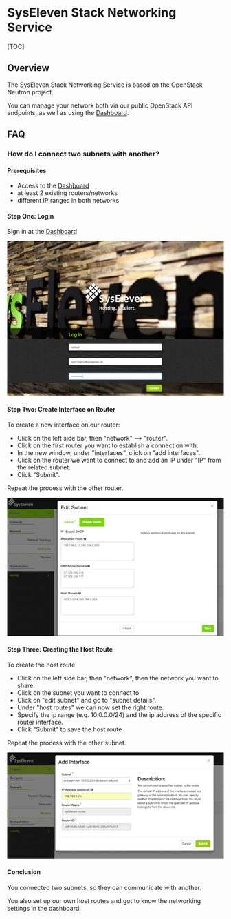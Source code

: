 # SysEleven Stack Networking Service

[TOC]

## Overview

The SysEleven Stack Networking Service is based on the OpenStack Neutron project.

You can manage your network both via our public OpenStack API endpoints, as well as using the [Dashboard](https://dashboard.cloud.syseleven.net).

## FAQ

### How do I connect two subnets with another?

#### Prerequisites

* Access to the [Dashboard](https://dashboard.cloud.syseleven.net)
* at least 2 existing routers/networks
* different IP ranges in both networks

#### Step One: Login

Sign in at the  [Dashboard](https://dashboard.cloud.syseleven.net)

![SysEleven Login](../img/login_router.png)

#### Step Two: Create Interface on Router

To create a new interface on our router:
* Click on the left side bar, then "network" --> "router".
* Click on the first router you want to establish a connection with.
* In the new window, under "interfaces", click on "add interfaces".
* Click on the router we want to connect to and add an IP under "IP" from the related subnet. 
* Click "Submit".

Repeat the process with the other router.

![Interface Overview](../img/hostroute.png)

#### Step Three: Creating the Host Route

To create the host route:
* Click on the left side bar, then "network", then the network you want to share.
* Click on the subnet you want to connect to
* Click on "edit subnet" and go to "subnet details".
* Under "host routes" we can now set the right route.
* Specify the ip range (e.g. 10.0.0.0/24) and the ip address of the specific router interface.
* Click "Submit" to save the host route

Repeat the process with the other subnet.

![Interface Overview](../img/router-interface.png)

#### Conclusion

You connected two subnets, so they can communicate with another.

You  also set up our own host routes and got to know the networking settings in the dashboard.
